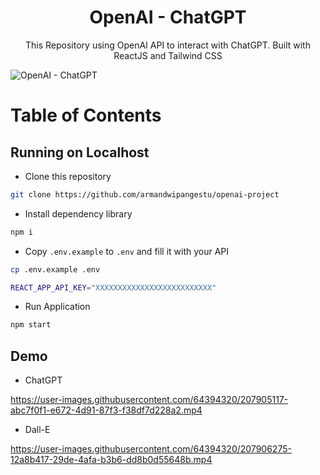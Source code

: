 <h1 align="center">OpenAI - ChatGPT</h1>
<p align="center">This Repository using OpenAI API to interact with ChatGPT. Built with ReactJS and Tailwind CSS</p>

<img src="https://user-images.githubusercontent.com/64394320/207903591-27168eae-1504-4f41-b44c-4accb11d0723.png" alt="OpenAI - ChatGPT">

# Table of Contents

## Running on Localhost

- Clone this repository

```bash
git clone https://github.com/armandwipangestu/openai-project
```

- Install dependency library

```bash
npm i
```

- Copy `.env.example` to `.env` and fill it with your API

```bash
cp .env.example .env
```

```bash
REACT_APP_API_KEY="XXXXXXXXXXXXXXXXXXXXXXXXXX"
```

- Run Application

```bash
npm start
```

## Demo

- ChatGPT

https://user-images.githubusercontent.com/64394320/207905117-abc7f0f1-e672-4d91-87f3-f38df7d228a2.mp4

- Dall-E

https://user-images.githubusercontent.com/64394320/207906275-12a8b417-29de-4afa-b3b6-dd8b0d55648b.mp4
